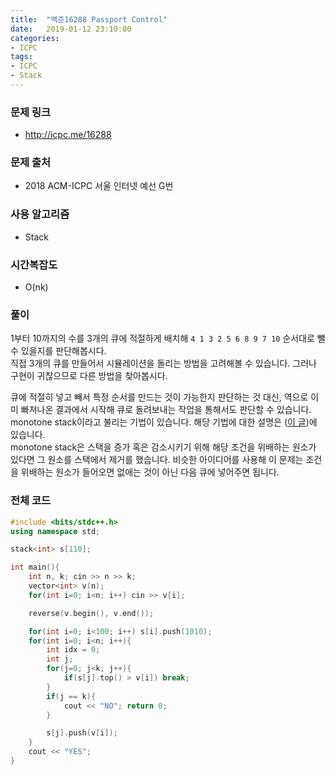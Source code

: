 ```yaml
---
title:  "백준16288 Passport Control"
date:   2019-01-12 23:10:00
categories:
- ICPC
tags:
- ICPC
- Stack
---
```


### 문제 링크
* http://icpc.me/16288

### 문제 출처
* 2018 ACM-ICPC 서울 인터넷 예선 G번

### 사용 알고리즘
* Stack

### 시간복잡도
* O(nk)

### 풀이
1부터 10까지의 수를 3개의 큐에 적절하게 배치해 `4 1 3 2 5 6 8 9 7 10` 순서대로 뺄 수 있을지를 판단해봅시다.<br>
직접 3개의 큐를 만들어서 시뮬레이션을 돌리는 방법을 고려해볼 수 있습니다. 그러나 구현이 귀찮으므로 다른 방법을 찾아봅시다.

큐에 적절히 넣고 빼서 특정 순서를 만드는 것이 가능한지 판단하는 것 대신, 역으로 이미 빠져나온 결과에서 시작해 큐로 돌려보내는 작업을 통해서도 판단할 수 있습니다.<br>
monotone stack이라고 불리는 기법이 있습니다. 해당 기법에 대한 설명은 (<a href = "https://justicehui.github.io/medium-algorithm/2019/01/01/monotoneStack/">이 글</a>)에 있습니다.<br>
monotone stack은 스택을 증가 혹은 감소시키기 위해 해당 조건을 위배하는 원소가 있다면 그 원소를 스택에서 제거를 했습니다. 비슷한 아이디어를 사용해 이 문제는 조건을 위배하는 원소가 들어오면 없애는 것이 아닌 다음 큐에 넣어주면 됩니다.

### 전체 코드
```cpp
#include <bits/stdc++.h>
using namespace std;

stack<int> s[110];

int main(){
	int n, k; cin >> n >> k;
	vector<int> v(n);
	for(int i=0; i<n; i++) cin >> v[i];

	reverse(v.begin(), v.end());

	for(int i=0; i<100; i++) s[i].push(1010);
	for(int i=0; i<n; i++){
		int idx = 0;
		int j;
		for(j=0; j<k; j++){
			if(s[j].top() > v[i]) break;
		}
		if(j == k){
			cout << "NO"; return 0;
		}

		s[j].push(v[i]);
	}
	cout << "YES";
}
```
